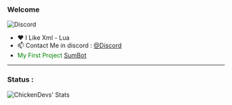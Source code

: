 ### Welcome 

![Discord](https://discord.c99.nl/widget/theme-1/748318287892578385.png)

- ❤ I Like Xml - Lua 
- 📫 Contact Me in discord : [@Discord](https://discord.com/channels/@me/748318287892578385)
-  <span style="color: green"> My First Project [SumBot](https://github.com/Vision-Table/VisionTable) </span>

---

### Status : 

<img align="left" alt="ChickenDevs' Stats" src="https://github-readme-stats.vercel.app/api?username=ZerroDevs&count_private=true&show_icons=true&theme=radical">

